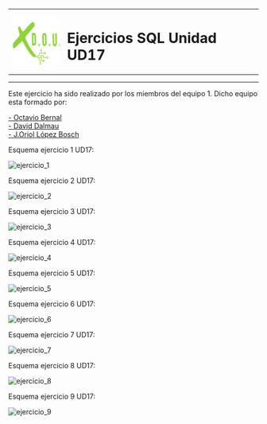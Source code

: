 <table>
 <tr>
    <td> <img src="https://github.com/OctavioBernalGH/BTC_Reus2022_UD16/blob/main/dou_logo.png" alt="Team DOU"/></td>
    <td><h1>Ejercicios SQL Unidad UD17</h1></td>
  
 </tr>
</table>
 
 [comment]: <> (<img src="https://github.com/OctavioBernalGH/BTC_Reus2022_UD16/blob/main/dou_logo.png" alt="Team DOU"/><br>)
 
<hr>
 
 [comment]: <> (### Ejercicios SQL Unidad UD16<hr>)


Este ejercicio ha sido realizado por los miembros del equipo 1. Dicho equipo esta formado por:

[- Octavio Bernal](https://github.com/OctavioBernalGH)<br>
[- David Dalmau](https://github.com/DavidDalmauDieguez)<br>
[- J.Oriol López Bosch](https://github.com/mednologic)

Esquema ejercicio 1 UD17:

![ejercicio_1](https://user-images.githubusercontent.com/103035621/165723139-e4847031-4a3d-454c-bb23-744efa8608b0.PNG)

Esquema ejercicio 2 UD17:

![ejercicio_2](https://user-images.githubusercontent.com/103035621/165723409-e7bbf081-7bf1-416a-b6da-283afee5e0b6.PNG)

Esquema ejercicio 3 UD17:

![ejercicio_3](https://user-images.githubusercontent.com/103035621/165723434-65c94e1e-186c-4f22-956a-c68e20310ad8.PNG)

Esquema ejercicio 4 UD17:

![ejercicio_4](https://user-images.githubusercontent.com/103035621/165724138-fea448ee-53e6-4ef2-a4cf-f58656d06a16.PNG)

Esquema ejercicio 5 UD17:

![ejercicio_5](https://user-images.githubusercontent.com/103035621/165724198-1449037a-6221-463d-b65d-45980848c034.PNG)

Esquema ejercicio 6 UD17:

![ejercicio_6](https://user-images.githubusercontent.com/103035621/165724229-07e7cb6f-5272-46cd-9679-46ec30e5cd43.PNG)

Esquema ejercicio 7 UD17:

![ejercicio_7](https://user-images.githubusercontent.com/103035621/165724262-77139d48-19a0-4a39-97d4-2cec96f4eaf0.PNG)

Esquema ejercicio 8 UD17:

![ejercicio_8](https://user-images.githubusercontent.com/103035621/165724301-6c057ef2-c615-49d8-93a7-64d69be84c3f.PNG)

Esquema ejercicio 9 UD17:

![ejercicio_9](https://user-images.githubusercontent.com/103035621/165724339-d5e9f3cb-0647-4d05-80c7-f0f0f04f8555.PNG)

